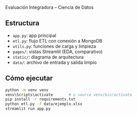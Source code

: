  Evaluación Integradora – Ciencia de Datos

## Estructura

- `app.py`: app principal
- `etl.py`: flujo ETL con conexión a MongoDB
- `utils.py`: funciones de carga y limpieza
- `pages/`: vistas Streamlit (EDA, comparativo)
- `static/`: diagrama de arquitectura
- `data/`: archivo de entrada y salida limpio

## Cómo ejecutar

```bash
python -m venv venv
venv\Scripts\activate       # o source venv/bin/activate
pip install -r requirements.txt
python etl.py -f data/ejemplo.xlsx
streamlit run app.py